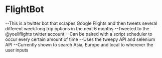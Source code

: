 # FlightBot
--This is a twitter bot that scrapes Google Flights and then tweets several different week long trip options in the next 6 months
--Tweeted to the @yoellflights twitter account
--Can be paired with a script scheduler to occur every certain amount of time
--Uses the tweepy API and selenium API
--Currently shown to search Asia, Europe and local to wherever the user inputs
